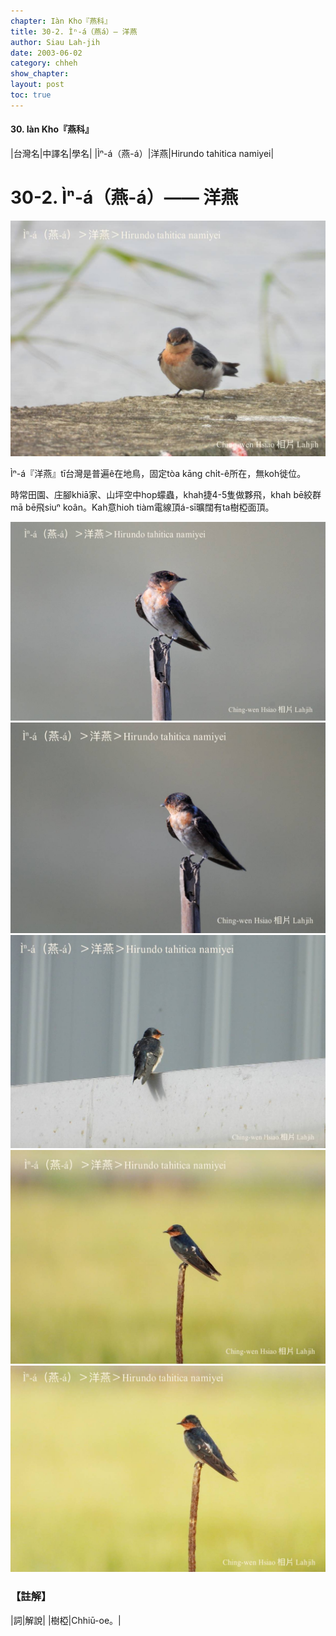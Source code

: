 ```yaml
---
chapter: Iàn Kho『燕科』
title: 30-2. Ìⁿ-á（燕á）— 洋燕
author: Siau Lah-jih
date: 2003-06-02
category: chheh
show_chapter: 
layout: post
toc: true
---
```


#### 30. Iàn Kho『燕科』


|台灣名|中譯名|學名|
|Ìⁿ-á（燕-á）|洋燕|Hirundo tahitica namiyei|

# 30-2. Ìⁿ-á（燕-á）—— 洋燕


![](../too5/30/30-2-5.洋燕.jpg)


Ìⁿ-á『洋燕』tī台灣是普遍ê在地鳥，固定tòa kāng chi̍t-ê所在，無koh徙位。

時常田園、庄腳khiā家、山坪空中hop蠓蟲，khah捷4-5隻做夥飛，khah bē絞群mā bē飛siuⁿ koân。Kah意hioh tiàm電線頂á-sī曠闊有ta樹椏面頂。



![](../too5/30/30-2-3.洋燕.jpg)
![](../too5/30/30-2-6.洋燕.jpg)
![](../too5/30/30-2-4.洋燕.jpg)
![](../too5/30/30-2-1.洋燕.jpg)
![](../too5/30/30-2-2.洋燕.jpg)



### 【註解】

|詞|解說|
|樹椏|Chhiū-oe。|


